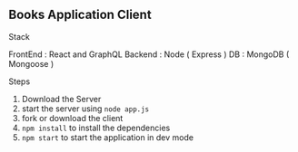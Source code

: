 ## Books Application Client

Stack 

FrontEnd : React and GraphQL
Backend  : Node ( Express ) 
DB       : MongoDB ( Mongoose )

Steps 

1. Download the Server
2. start the server using `node app.js`
3. fork or download the client 
4. `npm install` to install the dependencies
5. `npm start` to start the application in dev mode
